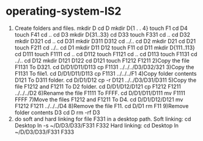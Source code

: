 # operating-system-IS2
1) Create folders and files.
mkdir D
cd D
mkdir D{1 . . 4}
touch F1
cd D4
touch F41
cd ..
cd D3
mkdir D{31..33}
cd D33
touch F331
cd ..
cd D32
mkdir D321
cd ..
cd D31
mkdir D311 D312
cd ../..
cd D2
mkdir D21
cd D21
touch F211
cd ../..
cd D1
mkdir D11 D12
touch F11
cd D11
mkdir D{111..113}
cd D111
touch F1111
cd ..
cd D112
touch F1121
cd ..
cd D113
touch F1131
cd ../..
cd D12
mkdir D121 D122
cd D121
touch F1212 F1211
2)Copy the file F1131 To D321.
cd D/D1/D11/D113
cp F1131 ../../../D3/D32/321
3)Copy the F1131 To file1.
cd D/D1/D11/D113
cp F1131 ../../../F1
4)Copy folder contents D121 To D311 folder.
cd D/D1/D12
cp -r D121 ../../D3/D31/D311
5)Copy the file F1212 and F1211 To D2 folder.
cd D/D1/D12/D121
cp F1212 F1211 ../../../D2
6)Rename the file F1111 To FFFF.
cd D/D1/D11/D111
mv F1111 FFFF
7)Move the files F1212 and F1211 To D4.
cd D/D1/D12/D121
mv F1212 F1211 ../../../D4
8)Remove the file F11.
cd D/D1
rm F11
9)Remove folder contents D3
cd D
rm -rf D3
10) do soft and hard linking for file F331 in a desktop path.
 Soft linking:
cd Desktop
ln -s ~/D/D3/D33/F331 F332
 Hard linking:
cd Desktop
ln ~/D/D3/D33/F331 F333
